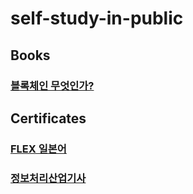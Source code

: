 # self-study-in-public

## Books
### [블록체인 무엇인가?](https://github.com/tooget/self-study-in-public/blob/master/doc/books/ISBN_979-11-88612-92-5.md)

## Certificates
### [FLEX 일본어](https://github.com/tooget/self-study-in-public/blob/master/doc/certificates/FLEX-Japanese.md)
### [정보처리산업기사](https://github.com/tooget/self-study-in-public/blob/master/doc/certificates/Industrial-Engineer-Information-Processing.md)